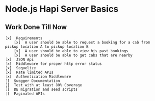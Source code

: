 # Node.js Hapi Server Basics

## Work Done Till Now

    [x]  Requirements
        [x]  A user should be able to request a booking for a cab from pickup location A to pickup location B
        [x]  A user should be able to view his past bookings
        [x]  A user should be able to get cabs that are nearby
    [x]  JSON Api
    [x]  Middleware for proper http error status
    [x]  Sequelize
    [x]  Rate limited APIs
    [x]  Authentication Middleware
    []  Swagger Documentation
    []  Test with at least 80% Coverage
    []  DB migration and seed scripts
    []  Paginated APIs
